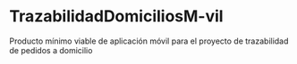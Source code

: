 # TrazabilidadDomiciliosM-vil
Producto mínimo viable de aplicación móvil para el proyecto de trazabilidad de pedidos a domicilio
